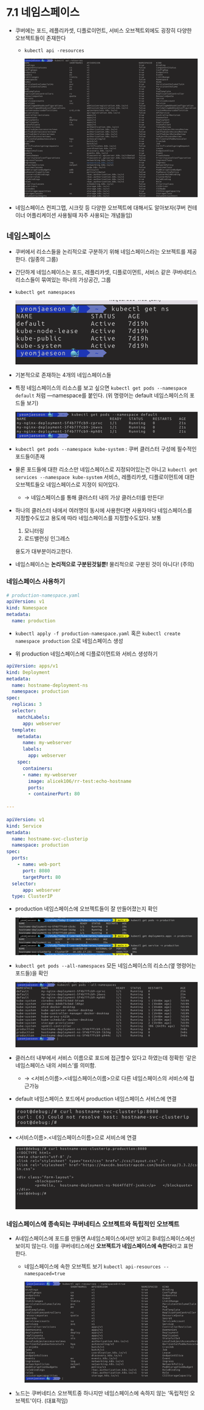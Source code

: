 # 7.1 네임스페이스

- 쿠버에는 포드, 레플리카셋, 디플로이먼트, 서비스 오브젝트외에도 굉장히 다양한 오브젝트들이 존재한다
    - `kubectl api -resources`
        
        ![스크린샷 2022-06-29 19.08.35.png](./images/1.png)
        

- 네임스페이스 컨피그맵, 시크릿 등 다양한 오브젝트에 대해서도 알아보자(쿠버 컨테이너 어플리케이션 사용될때 자주 사용되는 개념들임)

## 네임스페이스

- 쿠버에서 리소스들을 논리적으로 구분하기 위해 네임스페이스라는 오브젝트를 제공한다. (일종의 그룹)
- 간단하게 네임스페이스는 포드, 레플리카셋, 디플로이먼트, 서비스 같은 쿠버네티스 리소스들이 묶여있는 하나의 가상공간, 그룹

- `kubectl get namespaces`
    
    ![스크린샷 2022-06-29 19.13.46.png](./images/2.png)
    
- 기본적으로 존재하는 4개의 네임스페이스들

- 특정 네임스페이스의 리소스를 보고 싶으면 `kubectl get pods --namespace default` 처럼 —namespace를 붙인다. (위 명령어는 default 네임스페이스의 포드들 보기)
    
    ![스크린샷 2022-06-29 19.16.42.png](./images/3.png)
    

- `kubectl get pods --namespace kube-system` : 쿠버 클러스터 구성에 필수적인 포드들이존재
- 물론 포드들에 대한 리소스만 네임스페이스로 지정되어있는건 아니고 `kubectl get services --namespace kube-system` 서비스, 레플리카셋, 디플로이먼트에 대한 오브젝트들오 네임스페이스로 지정이 되어있다.
    - → 네임스페이스를 통해 클러스터 내의 가상 클러스터를 만든다!
- 하나의 클러스터 내에서 여러명이 동시에 사용한다면 사용자마다 네임스페이스를 지정할수도있고 용도에 따라 네임스페이스를 지정할수도있다. 보통
    1. 모니터링
    2. 로드밸런싱 인그레스
    
    용도가 대부분이라고한다.
    
- 네임스페이스는 **논리적으로 구분된것일뿐!** 물리적으로 구분된 것이 아니다! (주의)

### 네임스페이스 사용하기

```yaml
# production-namespace.yaml
apiVersion: v1
kind: Namespace
metadata:
  name: production
```

- `kubectl apply -f production-namespace.yaml` 혹은 `kubectl create namespace production` 으로 네임스페이스 생성

- 위 production 네임스페이스에 디플로이먼트와 서비스 생성하기

```yaml
apiVersion: apps/v1
kind: Deployment
metadata:
  name: hostname-deployment-ns
  namespace: production
spec:
  replicas: 3
  selector:
    matchLabels:
      app: webserver
  template:
    metadata:
      name: my-webserver
      labels:
        app: webserver
    spec:
      containers:
      - name: my-webserver
        image: alicek106/rr-test:echo-hostname
        ports:
        - containerPort: 80

---

apiVersion: v1
kind: Service
metadata:
  name: hostname-svc-clusterip
  namespace: production
spec:
  ports:
    - name: web-port
      port: 8080
      targetPort: 80
  selector:
      app: webserver
  type: ClusterIP
```

- production 네임스페이스에 오브젝트들이 잘 만들어졌는지 확인
    
    ![스크린샷 2022-06-29 19.40.18.png](./images/4.png)
    

- `kubectl get pods --all-namespaces` 모든 네임스페이스의 리소스(옆 명령어는 포드들)을 확인
    
    ![스크린샷 2022-06-29 19.41.44.png](./images/5.png)
    

- 클러스터 내부에서 서비스 이름으로 포드에 접근할수 있다고 하였는데 정확힌 ‘같은 네임스페이스 내의 서비스’를 의미함.
    - → <서비스이름>.<네임스페이스이름>으로 다른 네임스페이스의 서비스에 접근가능
    
- default 네임스페이스 포드에서 production 네임스페이스 서비스에 연결
    
    ![스크린샷 2022-06-29 19.50.08.png](./images/6.png)
    
- <서비스이름>.<네임스페이스이름>으로 서비스에 연결
    
    ![스크린샷 2022-06-29 19.50.19.png](./images/7.png)
    

### 네임스페이스에 종속되는 쿠버네티스 오브젝트와 독립적인 오브젝트

- A네임스페이스에 포드를 만들면 A네임스페이스에서만 보이고 B네임스페이스에선 보이지 않는다. 이를 쿠버네티스에선 **오브젝트가 네임스페이스에 속한다**라고 표현한다.
    - 네임스페이스에 속한 오브젝트 보기 `kubectl api-resources --namespaced=true`
        
        ![스크린샷 2022-06-29 19.53.16.png](./images/8.png)
        

- 노드는 쿠버네티스 오브젝트중 하나지만 네임스페이스에 속하지 않는 ‘독립적인 오브젝트'이다. (대표적임)
